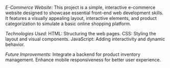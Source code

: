 *E-Commerce Website:*
This project is a simple, interactive e-commerce website designed to showcase essential front-end web development skills. It features a visually appealing layout, interactive elements, and product categorization to simulate a basic online shopping platform.

*Technologies Used:*
HTML: Structuring the web pages.
CSS: Styling the layout and visual components.
JavaScript: Adding interactivity and dynamic behavior.

*Future Improvements:*
Integrate a backend for product inventory management.
Enhance mobile responsiveness for better user experience.
